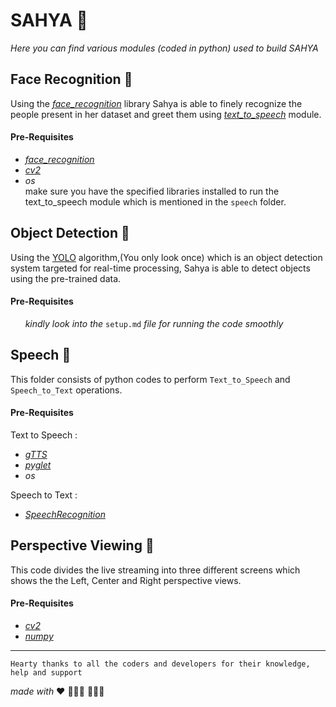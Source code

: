 # SAHYA  🤖
<!---![Sahya](sahya.jpg)--->
*Here you can find various modules (coded in python) used to build SAHYA*

## Face Recognition 🤖
Using the [*face_recognition*](https://pypi.org/project/face_recognition/) library Sahya is able to finely recognize the people present in her dataset and greet them using [*text_to_speech*](https://pythonprogramminglanguage.com/text-to-speech/) module. 
#### Pre-Requisites
- [*face_recognition*](https://pypi.org/project/face_recognition/)
- [*cv2*](https://pypi.org/project/opencv-python/)
- *os* <br/>
make sure you have the specified libraries installed to run the text_to_speech module which is mentioned in the `speech` folder.

## Object Detection 🤖
Using the [YOLO](https://towardsdatascience.com/yolo-you-only-look-once-real-time-object-detection-explained-492dc9230006) algorithm,(You only look once) which is an object detection system targeted for real-time processing, Sahya is able to detect objects using the pre-trained data.
#### Pre-Requisites
&nbsp;&nbsp;&nbsp;&nbsp;&nbsp;&nbsp;*kindly look into the* `setup.md` *file for running the code smoothly*

## Speech 🤖
This folder consists of python codes to perform `Text_to_Speech` and `Speech_to_Text` operations.
#### Pre-Requisites
Text to Speech : <br/>
- [*gTTS*](https://pypi.org/project/gTTS/)
- [*pyglet*](https://pypi.org/project/pyglet/)
- *os*

Speech to Text : <br/>
- [*SpeechRecognition*](https://pypi.org/project/SpeechRecognition/)

## Perspective Viewing 🤖
This code divides the live streaming into three different screens which shows the the Left, Center and Right perspective views.
#### Pre-Requisites
- [*cv2*](https://pypi.org/project/opencv-python/)
- [*numpy*](https://www.numpy.org/)

---------------------------------------------------------------------------------------------------------------------------------

`Hearty thanks to all the coders and developers for their knowledge, help and support` 




*made with* :heart: 
👩🏻‍💻 👨🏽‍💻
